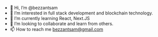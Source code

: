 - 👋 Hi, I’m @bezzantsam
- 👀 I’m interested in full stack development and blockchain technology.
- 🌱 I’m currently learning React, Next.JS
- 💞️ I’m looking to collaborate and learn from others.
- 📫 How to reach me bezzantsam@gmail.com 

<!---
bezzantsam/bezzantsam is a ✨ special ✨ repository because its `README.md` (this file) appears on your GitHub profile.
You can click the Preview link to take a look at your changes.
--->
